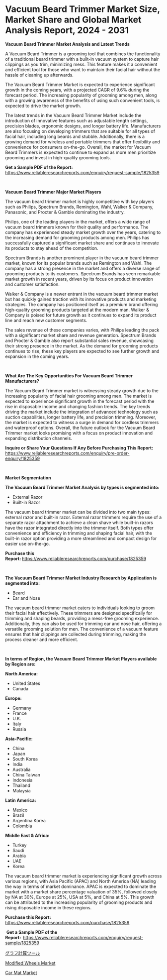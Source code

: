 <p><h1>Vacuum Beard Trimmer Market Size, Market Share and Global Market Analysis Report, 2024 - 2031</h1></p><p><strong>Vacuum Beard Trimmer Market Analysis and Latest Trends</strong></p>
<p><p>A Vacuum Beard Trimmer is a grooming tool that combines the functionality of a traditional beard trimmer with a built-in vacuum system to capture hair clippings as you trim, minimizing mess. This feature makes it a convenient and efficient tool for those who want to maintain their facial hair without the hassle of cleaning up afterwards.</p><p>The Vacuum Beard Trimmer Market is expected to experience significant growth in the coming years, with a projected CAGR of 9.6% during the forecast period. The increasing popularity of grooming among men, along with a growing awareness of the benefits of using such convenient tools, is expected to drive the market growth. </p><p>The latest trends in the Vacuum Beard Trimmer Market include the introduction of innovative features such as adjustable length settings, precision blades, ergonomic designs, and longer battery life. Manufacturers are also focusing on developing trimmers that are suitable for all types of facial hair, including long beards and stubble. Additionally, there is a growing demand for wireless and portable trimmers that offer flexibility and convenience for consumers on-the-go. Overall, the market for Vacuum Beard Trimmers is expected to continue to expand as more men prioritize grooming and invest in high-quality grooming tools.</p></p>
<p><strong>Get a Sample PDF of the Report:&nbsp;</strong> <a href="https://www.reliableresearchreports.com/enquiry/request-sample/1825359">https://www.reliableresearchreports.com/enquiry/request-sample/1825359</a></p>
<p>&nbsp;</p>
<p><strong>Vacuum Beard Trimmer Major Market Players</strong></p>
<p><p>The vacuum beard trimmer market is highly competitive with key players such as Philips, Spectrum Brands, Remington, Wahl, Walker & Company, Panasonic, and Procter & Gamble dominating the industry. </p><p>Philips, one of the leading players in the market, offers a wide range of vacuum beard trimmers known for their quality and performance. The company has experienced steady market growth over the years, catering to the increasing demand for grooming products among men. Philips has successfully captured a significant market share and continues to innovate its products to stay ahead of the competition.</p><p>Spectrum Brands is another prominent player in the vacuum beard trimmer market, known for its popular brands such as Remington and Wahl. The company has a strong presence in the market and offers a diverse range of grooming products to its customers. Spectrum Brands has seen remarkable market growth in recent years, driven by its focus on product innovation and customer satisfaction.</p><p>Walker & Company is a newer entrant in the vacuum beard trimmer market but has quickly gained traction with its innovative products and marketing strategies. The company has positioned itself as a premium brand offering high-quality grooming products targeted at the modern man. Walker & Company is poised for future growth as it continues to expand its product line and reach new customer segments.</p><p>The sales revenue of these companies varies, with Philips leading the pack with a significant market share and revenue generation. Spectrum Brands and Procter & Gamble also report substantial sales revenue, showcasing their strong presence in the market. As the demand for grooming products continues to rise, these key players are expected to see further growth and expansion in the coming years.</p></p>
<p>&nbsp;</p>
<p><strong>What Are The Key Opportunities For Vacuum Beard Trimmer Manufacturers?</strong></p>
<p><p>The Vacuum Beard Trimmer market is witnessing steady growth due to the increasing popularity of facial hair grooming among men. The market is expected to experience significant growth in the forecast period with the rise in disposable income and changing fashion trends. The key trends driving the market include the integration of advanced technology such as suction capabilities, longer battery life, and precision trimming. Moreover, the market is expected to witness a surge in demand for cordless trimmers and waterproof options. Overall, the future outlook for the Vacuum Beard Trimmer market looks promising with a focus on product innovation and expanding distribution channels.</p></p>
<p><strong>Inquire or Share Your Questions If Any Before Purchasing This Report:</strong> <a href="https://www.reliableresearchreports.com/enquiry/pre-order-enquiry/1825359">https://www.reliableresearchreports.com/enquiry/pre-order-enquiry/1825359</a></p>
<p>&nbsp;</p>
<p><strong>Market Segmentation</strong></p>
<p><strong>The Vacuum Beard Trimmer Market Analysis by types is segmented into:</strong></p>
<p><ul><li>External Razor</li><li>Built-in Razor</li></ul></p>
<p><p>The vacuum beard trimmer market can be divided into two main types: external razor and built-in razor. External razor trimmers require the use of a separate razor attachment to achieve a clean shave while built-in razors have the razor integrated directly into the trimmer itself. Both types offer convenience and efficiency in trimming and shaping facial hair, with the built-in razor option providing a more streamlined and compact design for easier use on-the-go.</p></p>
<p><strong>Purchase this Report:&nbsp;</strong><a href="https://www.reliableresearchreports.com/purchase/1825359">https://www.reliableresearchreports.com/purchase/1825359</a></p>
<p>&nbsp;</p>
<p><strong>The Vacuum Beard Trimmer Market Industry Research by Application is segmented into:</strong></p>
<p><ul><li>Beard</li><li>Ear and Nose</li></ul></p>
<p><p>The vacuum beard trimmer market caters to individuals looking to groom their facial hair effectively. These trimmers are designed specifically for trimming and shaping beards, providing a mess-free grooming experience. Additionally, they can also be used for trimming ear and nose hair, offering a versatile grooming solution for men. The convenience of a vacuum feature ensures that hair clippings are collected during trimming, making the process cleaner and more efficient.</p></p>
<p>&nbsp;</p>
<p><strong>In terms of Region, the Vacuum Beard Trimmer Market Players available by Region are:</strong></p>
<p>
    <p> <strong> North America: </strong>
        <ul>
            <li>United States</li>
            <li>Canada</li>
        </ul>
        </p> 
    <p> <strong> Europe: </strong>
        <ul>
            <li>Germany</li>
            <li>France</li>
            <li>U.K.</li>
            <li>Italy</li>
            <li>Russia</li>
        </ul>
        </p> 
    <p> <strong> Asia-Pacific: </strong>
        <ul>
            <li>China</li>
            <li>Japan</li>
            <li>South Korea</li>
            <li>India</li>
            <li>Australia</li>
            <li>China Taiwan</li>
            <li>Indonesia</li>
            <li>Thailand</li>
            <li>Malaysia</li>
        </ul>
        </p> 
    <p> <strong> Latin America: </strong>
        <ul>
            <li>Mexico</li>
            <li>Brazil</li>
            <li>Argentina Korea</li>
            <li>Colombia</li>
        </ul>
        </p> 
    <p> <strong> Middle East & Africa: </strong>
        <ul>
            <li>Turkey</li>
            <li>Saudi</li>
            <li>Arabia</li>
            <li>UAE</li>
            <li>Korea</li>
        </ul>
    </p>
    </p>
<p><p>The vacuum beard trimmer market is experiencing significant growth across various regions, with Asia Pacific (APAC) and North America (NA) leading the way in terms of market dominance. APAC is expected to dominate the market with a market share percentage valuation of 35%, followed closely by NA at 30%, Europe at 25%, USA at 5%, and China at 5%. This growth can be attributed to the increasing popularity of grooming products and rising disposable income in these regions.</p></p>
<p><strong>Purchase this Report: </strong><a href="https://www.reliableresearchreports.com/purchase/1825359">https://www.reliableresearchreports.com/purchase/1825359</a></p>
<p>&nbsp;<strong>Get a Sample PDF of the Report:&nbsp;&nbsp;</strong><a href="https://www.reliableresearchreports.com/enquiry/request-sample/1825359">https://www.reliableresearchreports.com/enquiry/request-sample/1825359</a></p>
<p><strong></strong></p>
<p><p><a href="https://github.com/cbigkbh02719/Market-Research-Report-List-1/blob/main/19853854065.md">グラフ計算ツール</a></p><p><a href="https://simplistic-meeting-7ee.notion.site/Modified-Wheels-Market-Research-Report-Unlocks-Analysis-on-the-Market-Financial-Status-Market-Size--19bf173efa994f5f815568f73c8514be">Modified Wheels Market</a></p><p><a href="https://skillful-vermicelli-b89.notion.site/Car-Mat-Market-Offers-Provide-Insightful-Data-for-the-Time-Period-from-2024-to-2031-and-also-Provide-4e996d4575844ca686ddc94ff270f595">Car Mat Market</a></p></p>